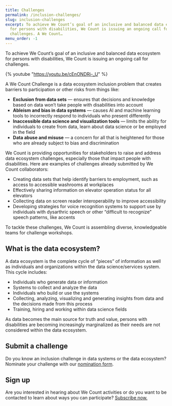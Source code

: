 ```yaml
---
title: Challenges
permalink: /inclusion-challenges/
slug: inclusion-challenges
excerpt: To achieve We Count’s goal of an inclusive and balanced data ecosystem
  for persons with disabilities, We Count is issuing an ongoing call for
  challenges. A We Count…
menu_order: -1
---
```

To achieve We Count’s goal of an inclusive and balanced data ecosystem for persons with disabilities, We Count is issuing an ongoing call for challenges.

{% youtube "https://youtu.be/cEnONDRi-_U" %}

A We Count Challenge is a data ecosystem inclusion problem that creates barriers to participation or other risks from things like:

* **Exclusion from data sets** — ensures that decisions and knowledge based on data won’t take people with disabilities into account
* **Ableism and bias in data systems** — causes AI and machine learning tools to incorrectly respond to individuals who present differently
* **Inaccessible data science and visualization tools** — limits the ability for individuals to create from data, learn about data science or be employed in the field
* **Data abuse and misuse** — a concern for all that is heightened for those who are already subject to bias and discrimination

We Count is providing opportunities for stakeholders to raise and address data ecosystem challenges, especially those that impact people with disabilities. Here are examples of challenges already submitted by We Count collaborators:

* Creating data sets that help identify barriers to employment, such as access to accessible washrooms at workplaces
* Effectively sharing information on elevator operation status for all elevators
* Collecting data on screen reader interoperability to improve accessibility
* Developing strategies for voice recognition systems to support use by individuals with dysarthric speech or other “difficult to recognize” speech patterns, like accents

To tackle these challenges, We Count is assembling diverse, knowledgeable teams for challenge workshops.

## What is the data ecosystem?

A data ecosystem is the complete cycle of “pieces” of information as well as individuals and organizations within the data science/services system. This cycle includes:

* Individuals who generate data or information
* Systems to collect and analyze the data
* Individuals who build or use the systems
* Collecting, analyzing, visualizing and generating insights from data and the decisions made from this process
* Training, hiring and working within data science fields

As data becomes the main source for truth and value, persons with disabilities are becoming increasingly marginalized as their needs are not considered within the data ecosystem.

## Submit a challenge

Do you know an inclusion challenge in data systems or the data ecosystem? Nominate your challenge with our [nomination form](https://forms.gle/bcsvB48o6amgusdq6).

## Sign up

Are you interested in hearing about We Count activities or do you want to be contacted to learn about ways you can participate? [Subscribe now.](http://eepurl.com/hBMRev)